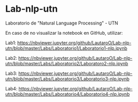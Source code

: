 # Lab-nlp-utn
Laboratorio de "Natural Language Processing" - UTN

En caso de no visualizar la notebook en GitHub, utilizar:

Lab1: https://nbviewer.jupyter.org/github/LautaroO/Lab-nlp-utn/blob/master/Labs/Laboratorio1/Laboratorio1-nlp.ipynb

Lab2: https://nbviewer.jupyter.org/github/LautaroO/Lab-nlp-utn/blob/master/Labs/Laboratorio2/Laboratoro2-nlp.ipynb

Lab3: https://nbviewer.jupyter.org/github/LautaroO/Lab-nlp-utn/blob/master/Labs/Laboratorio3/Laboratorio3-nlp.ipynb

Lab4: https://nbviewer.jupyter.org/github/LautaroO/Lab-nlp-utn/blob/master/Labs/Laboratorio4/Laboratorio4-nlp.ipynb